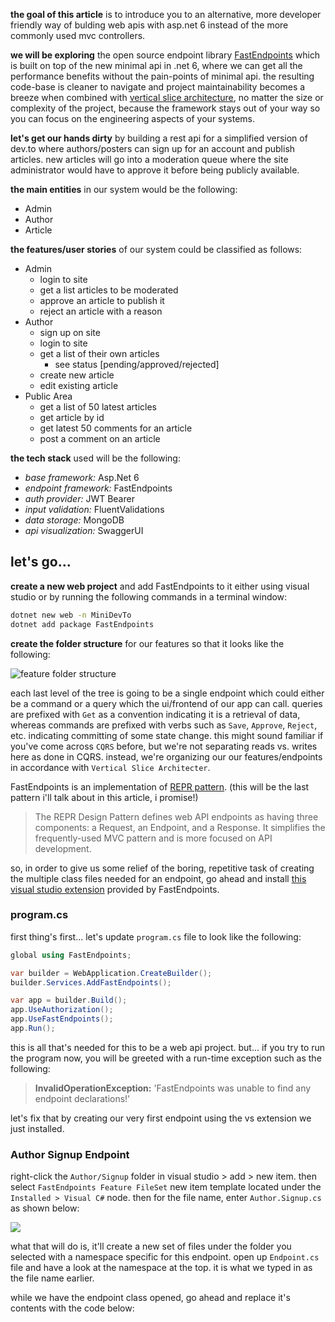 **the goal of this article** is to introduce you to an alternative, more developer friendly way of bulding web apis with asp.net 6 instead of the more commonly used mvc controllers.

**we will be exploring** the open source endpoint library [FastEndpoints](https://fast-endpoints.com/) which is built on top of the new minimal api in .net 6, where we can get all the performance benefits without the pain-points of minimal api. the resulting code-base is cleaner to navigate and project maintainability becomes a breeze when combined with [vertical slice architecture](https://www.ghyston.com/insights/architecting-for-maintainability-through-vertical-slices), no matter the size or complexity of the project, because the framework stays out of your way so you can focus on the engineering aspects of your systems.

**let's get our hands dirty** by building a rest api for a simplified version of dev.to where authors/posters can sign up for an account and publish articles. new articles will go into a moderation queue where the site administrator would have to approve it before being publicly available.

**the main entities** in our system would be the following:
- Admin
- Author
- Article

**the features/user stories** of our system could be classified as follows:
- Admin
  - login to site
  - get a list articles to be moderated
  - approve an article to publish it
  - reject an article with a reason
- Author
  - sign up on site
  - login to site
  - get a list of their own articles
     - see status [pending/approved/rejected]
  - create new article
  - edit existing article
- Public Area
  - get a list of 50 latest articles
  - get article by id
  - get latest 50 comments for an article
  - post a comment on an article

**the tech stack** used will be the following:
- *base framework:* Asp.Net 6
- *endpoint framework:* FastEndpoints
- *auth provider:* JWT Bearer
- *input validation:* FluentValidations
- *data storage:* MongoDB
- *api visualization:* SwaggerUI

## let's go...

**create a new web project** and add FastEndpoints to it either using visual studio or by running the following commands in a terminal window:
```bash
dotnet new web -n MiniDevTo
dotnet add package FastEndpoints
```

**create the folder structure** for our features so that it looks like the following:

![feature folder structure](https://dev-to-uploads.s3.amazonaws.com/uploads/articles/alci7aefu6bc9ib04pho.png)

each last level of the tree is going to be a single endpoint which could either be a command or a query which the ui/frontend of our app can call. queries are prefixed with `Get` as a convention indicating it is a retrieval of data, whereas commands are prefixed with verbs such as `Save`, `Approve`, `Reject`, etc. indicating committing of some state change. this might sound familiar if you've come across `CQRS` before, but we're not separating reads vs. writes here as done in CQRS. instead, we're organizing our our features/endpoints in accordance with `Vertical Slice Architecter`.

FastEndpoints is an implementation of [REPR pattern](https://deviq.com/design-patterns/repr-design-pattern). (this will be the last pattern i'll talk about in this article, i promise!)

> The REPR Design Pattern defines web API endpoints as having three components: a Request, an Endpoint, and a Response. It simplifies the frequently-used MVC pattern and is more focused on API development.

so, in order to give us some relief of the boring, repetitive task of creating the multiple class files needed for an endpoint, go ahead and install [this visual studio extension](https://fast-endpoints.com/wiki/VS-Extension.html) provided by FastEndpoints.

### program.cs
first thing's first... let's update `program.cs` file to look like the following:
```csharp
global using FastEndpoints;

var builder = WebApplication.CreateBuilder();
builder.Services.AddFastEndpoints();

var app = builder.Build();
app.UseAuthorization();
app.UseFastEndpoints();
app.Run();
```
this is all that's needed for this to be a web api project. but... if you try to run the program now, you will be greeted with a run-time exception such as the following:

> **InvalidOperationException:** 'FastEndpoints was unable to find any endpoint declarations!'

let's fix that by creating our very first endpoint using the vs extension we just installed.

### Author Signup Endpoint

right-click the `Author/Signup` folder in visual studio > add > new item. then select `FastEndpoints Feature FileSet` new item template located under the `Installed > Visual C#` node. then for the file name, enter `Author.Signup.cs` as shown below:

<img loading="lazy" src="https://dev-to-uploads.s3.amazonaws.com/uploads/articles/b34139su76mm3toq9dps.gif">

what that will do is, it'll create a new set of files under the folder you selected with a namespace specific for this endpoint. open up `Endpoint.cs` file and have a look at the namespace at the top. it is what we typed in as the file name earlier.

while we have the endpoint class opened, go ahead and replace it's contents with the code below:
```csharp

```